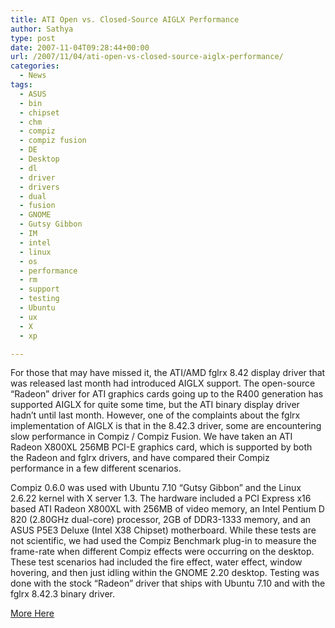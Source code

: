 ```yaml
---
title: ATI Open vs. Closed-Source AIGLX Performance
author: Sathya
type: post
date: 2007-11-04T09:28:44+00:00
url: /2007/11/04/ati-open-vs-closed-source-aiglx-performance/
categories:
  - News
tags:
  - ASUS
  - bin
  - chipset
  - chm
  - compiz
  - compiz fusion
  - DE
  - Desktop
  - dl
  - driver
  - drivers
  - dual
  - fusion
  - GNOME
  - Gutsy Gibbon
  - IM
  - intel
  - linux
  - os
  - performance
  - rm
  - support
  - testing
  - Ubuntu
  - ux
  - X
  - xp

---
```

For those that may have missed it, the ATI/AMD fglrx 8.42 display driver that was released last month had introduced AIGLX support. The open-source &#8220;Radeon&#8221; driver for ATI graphics cards going up to the R400 generation has supported AIGLX for quite some time, but the ATI binary display driver hadn&#8217;t until last month. However, one of the complaints about the fglrx implementation of AIGLX is that in the 8.42.3 driver, some are encountering slow performance in Compiz / Compiz Fusion. We have taken an ATI Radeon X800XL 256MB PCI-E graphics card, which is supported by both the Radeon and fglrx drivers, and have compared their Compiz performance in a few different scenarios.

Compiz 0.6.0 was used with Ubuntu 7.10 &#8220;Gutsy Gibbon&#8221; and the Linux 2.6.22 kernel with X server 1.3. The hardware included a PCI Express x16 based ATI Radeon X800XL with 256MB of video memory, an Intel Pentium D 820 (2.80GHz dual-core) processor, 2GB of DDR3-1333 memory, and an ASUS P5E3 Deluxe (Intel X38 Chipset) motherboard. While these tests are not scientific, we had used the Compiz Benchmark plug-in to measure the frame-rate when different Compiz effects were occurring on the desktop. These test scenarios had included the fire effect, water effect, window hovering, and then just idling within the GNOME 2.20 desktop. Testing was done with the stock &#8220;Radeon&#8221; driver that ships with Ubuntu 7.10 and with the fglrx 8.42.3 binary driver.

<a target="_blank" href="https://www.phoronix.com/scan.php?page=article&item=900&num=1">More Here</a>
